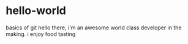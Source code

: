 # hello-world
basics of git
hello there, i'm an awesome world class developer in the making.
i enjoy food tasting
